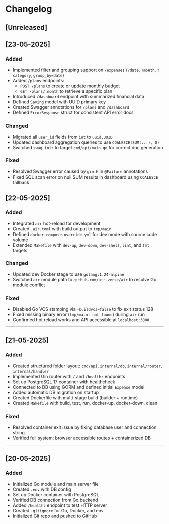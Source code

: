 # Changelog

## [Unreleased]

## [23-05-2025]
### Added
- Implemented filter and grouping support on `/expenses` (`?date`, `?month`, `?category`, `group_by=date`)
- Added `/plans` endpoints:
  - `POST /plans` to create or update monthly budget
  - `GET /plans/:month` to retrieve a specific plan
- Introduced `/dashboard` endpoint with summarized financial data
- Defined `Saving` model with UUID primary key
- Created Swagger annotations for `/plans` and `/dashboard`
- Defined `ErrorResponse` struct for consistent API error docs

### Changed
- Migrated all `user_id` fields from `int` to `uuid.UUID`
- Updated dashboard aggregation queries to use `COALESCE(SUM(...), 0)`
- Switched `swag init` to target `cmd/api/main.go` for correct doc generation

### Fixed
- Resolved Swagger error caused by `gin.H` in `@Failure` annotations
- Fixed SQL scan error on null SUM results in dashboard using `COALESCE` fallback

## [22-05-2025]
### Added
- Integrated `air` hot-reload for development
- Created `.air.toml` with build output to `tmp/main`
- Defined `docker-compose.override.yml` for dev mode with source code volume
- Extended `Makefile` with `dev-up`, `dev-down`, `dev-shell`, `lint`, and `fmt` targets

### Changed
- Updated dev Docker stage to use `golang:1.24-alpine`
- Switched `air` module path to `github.com/air-verse/air` to resolve Go module conflict

### Fixed
- Disabled Go VCS stamping via `-buildvcs=false` to fix exit status 128
- Fixed missing binary error (`tmp/main: not found`) during `air` run
- Confirmed hot reload works and API accessible at `localhost:3000`

---

## [21-05-2025]
### Added
- Created structured folder layout: `cmd/api`, `internal/db`, `internal/router`, `internal/handler`
- Implemented Gin router with `/` and `/healthz` endpoints
- Set up PostgreSQL 17 container with healthcheck
- Connected to DB using GORM and defined initial `Expense` model
- Added automatic DB migration on startup
- Created Dockerfile with multi-stage build (builder + runtime)
- Created `Makefile` with build, test, run, docker-up, docker-down, clean

### Fixed
- Resolved container exit issue by fixing database user and connection string
- Verified full system: browser accessible routes + containerized DB

---

## [20-05-2025]
### Added
- Initialized Go module and main server file
- Created `.env` with DB config
- Set up Docker container with PostgreSQL
- Verified DB connection from Go backend
- Added `/healthz` endpoint to test HTTP server
- Created `.gitignore` for Go, Docker, and env
- Initialized Git repo and pushed to GitHub
